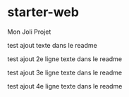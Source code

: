 # starter-web
Mon Joli Projet

test ajout texte dans le readme

test ajout 2e ligne texte dans le readme

test ajout 3e ligne texte dans le readme

test ajout 4e ligne texte dans le readme